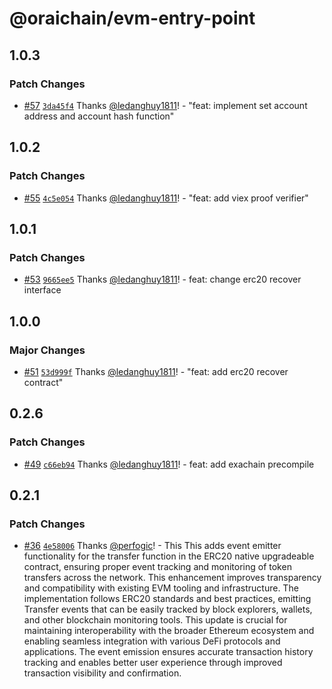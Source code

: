 # @oraichain/evm-entry-point

## 1.0.3

### Patch Changes

- [#57](https://github.com/oraidex/evm-entry-point/pull/57) [`3da45f4`](https://github.com/oraidex/evm-entry-point/commit/3da45f4e07b49a5d83126350e9eec5f98e4dd6e6) Thanks [@ledanghuy1811](https://github.com/ledanghuy1811)! - "feat: implement set account address and account hash function"

## 1.0.2

### Patch Changes

- [#55](https://github.com/oraidex/evm-entry-point/pull/55) [`4c5e054`](https://github.com/oraidex/evm-entry-point/commit/4c5e054f875bb35f5b68b924e0cd3057deea1c95) Thanks [@ledanghuy1811](https://github.com/ledanghuy1811)! - "feat: add viex proof verifier"

## 1.0.1

### Patch Changes

- [#53](https://github.com/oraidex/evm-entry-point/pull/53) [`9665ee5`](https://github.com/oraidex/evm-entry-point/commit/9665ee58d9d5937116eae7c94e76f00ba611b792) Thanks [@ledanghuy1811](https://github.com/ledanghuy1811)! - feat: change erc20 recover interface

## 1.0.0

### Major Changes

- [#51](https://github.com/oraidex/evm-entry-point/pull/51) [`53d999f`](https://github.com/oraidex/evm-entry-point/commit/53d999f4255562ee97185695f0992710294ae76d) Thanks [@ledanghuy1811](https://github.com/ledanghuy1811)! - "feat: add erc20 recover contract"

## 0.2.6

### Patch Changes

- [#49](https://github.com/oraidex/evm-entry-point/pull/49) [`c66eb94`](https://github.com/oraidex/evm-entry-point/commit/c66eb94244bb2843b531bf0d08e733ee170def8f) Thanks [@ledanghuy1811](https://github.com/ledanghuy1811)! - feat: add exachain precompile

## 0.2.1

### Patch Changes

- [#36](https://github.com/oraidex/evm-entry-point/pull/36) [`4e58006`](https://github.com/oraidex/evm-entry-point/commit/4e58006cf284ce96e936aa1b75e0f90003384002) Thanks [@perfogic](https://github.com/perfogic)! - This This adds event emitter functionality for the transfer function in the ERC20 native upgradeable contract, ensuring proper event tracking and monitoring of token transfers across the network. This enhancement improves transparency and compatibility with existing EVM tooling and infrastructure. The implementation follows ERC20 standards and best practices, emitting Transfer events that can be easily tracked by block explorers, wallets, and other blockchain monitoring tools. This update is crucial for maintaining interoperability with the broader Ethereum ecosystem and enabling seamless integration with various DeFi protocols and applications. The event emission ensures accurate transaction history tracking and enables better user experience through improved transaction visibility and confirmation.
